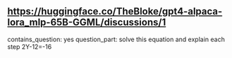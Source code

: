 ## https://huggingface.co/TheBloke/gpt4-alpaca-lora_mlp-65B-GGML/discussions/1

contains_question: yes
question_part: solve this equation and explain each step 2Y-12=-16